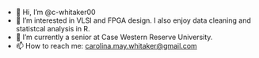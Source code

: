 - 👋 Hi, I’m @c-whitaker00
- 👀 I’m interested in VLSI and FPGA design. I also enjoy data cleaning and statistcal analysis in R.
- 🌱 I’m currently a senior at Case Western Reserve University.
- 📫 How to reach me: carolina.may.whitaker@gmail.com

<!---
c-whitaker00/c-whitaker00 is a ✨ special ✨ repository because its `README.md` (this file) appears on your GitHub profile.
You can click the Preview link to take a look at your changes.
--->
